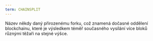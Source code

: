 ```yaml
---
term: CHAINSPLIT
---
```


Název někdy daný přirozenému forku, což znamená dočasné oddělení blockchainu, které je výsledkem téměř současného vysílání více bloků různými těžaři na stejné výšce.